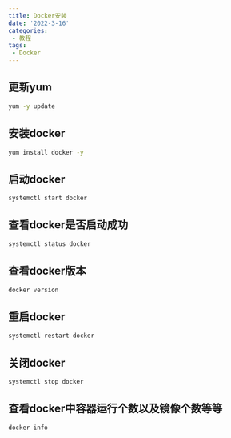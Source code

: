 ```yaml
---
title: Docker安装
date: '2022-3-16'
categories:
 - 教程
tags:
 - Docker
---
```


## 更新yum
```sh
yum -y update 
```
## 安装docker
```sh
yum install docker -y
```
## 启动docker
```sh
systemctl start docker
```
## 查看docker是否启动成功
```sh
systemctl status docker
```
## 查看docker版本
```sh
docker version
```
## 重启docker
```sh
systemctl restart docker
```
## 关闭docker
```sh
systemctl stop docker
```
## 查看docker中容器运行个数以及镜像个数等等
```sh
docker info
```